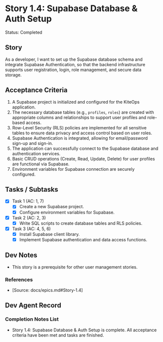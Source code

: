 # Story 1.4: Supabase Database & Auth Setup

Status: Completed

## Story

As a developer,
I want to set up the Supabase database schema and integrate Supabase Authentication,
so that the backend infrastructure supports user registration, login, role management, and secure data storage.

## Acceptance Criteria

1. A Supabase project is initialized and configured for the KiteOps application.
2. The necessary database tables (e.g., `profiles`, `roles`) are created with appropriate columns and relationships to support user profiles and role-based access.
3. Row-Level Security (RLS) policies are implemented for all sensitive tables to ensure data privacy and access control based on user roles.
4. Supabase Authentication is integrated, allowing for email/password sign-up and sign-in.
5. The application can successfully connect to the Supabase database and authentication services.
6. Basic CRUD operations (Create, Read, Update, Delete) for user profiles are functional via Supabase.
7. Environment variables for Supabase connection are securely configured.

## Tasks / Subtasks

- [x] Task 1 (AC: 1, 7)
  - [x] Create a new Supabase project.
  - [x] Configure environment variables for Supabase.
- [x] Task 2 (AC: 2, 3)
  - [x] Write SQL scripts to create database tables and RLS policies.
- [x] Task 3 (AC: 4, 5, 6)
  - [x] Install Supabase client library.
  - [x] Implement Supabase authentication and data access functions.

## Dev Notes

- This story is a prerequisite for other user management stories.

### References

- [Source: docs/epics.md#Story-1.4]

## Dev Agent Record

### Completion Notes List

- Story 1.4: Supabase Database & Auth Setup is complete. All acceptance criteria have been met and tasks are finished.


